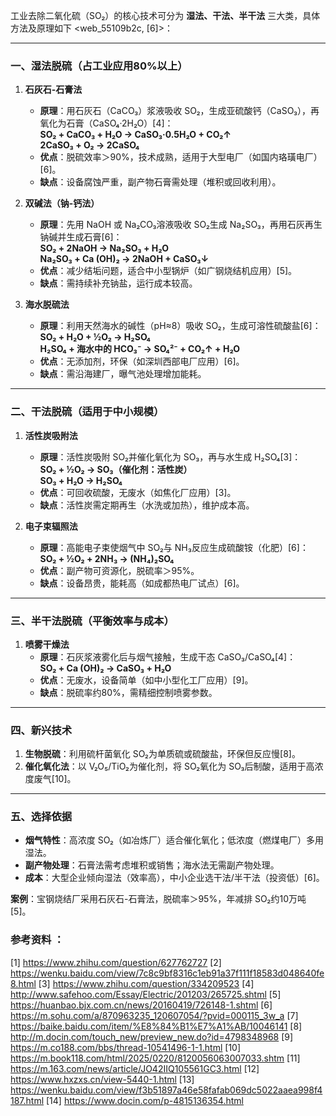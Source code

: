 

工业去除二氧化硫（SO₂）的核心技术可分为 **湿法、干法、半干法** 三大类，具体方法及原理如下 <web_55109b2c, [6]>：

---

### **一、湿法脱硫（占工业应用80%以上）**
1. **石灰石-石膏法**  
   - **原理**：用石灰石（CaCO₃）浆液吸收 SO₂，生成亚硫酸钙（CaSO₃），再氧化为石膏（CaSO₄·2H₂O）[4]：  
     **SO₂ + CaCO₃ + H₂O → CaSO₃·0.5H₂O + CO₂↑**  
     **2CaSO₃ + O₂ → 2CaSO₄**  
   - **优点**：脱硫效率＞90%，技术成熟，适用于大型电厂（如国内珞璜电厂）[6]。  
   - **缺点**：设备腐蚀严重，副产物石膏需处理（堆积或回收利用）。

2. **双碱法（钠-钙法）**  
   - **原理**：先用 NaOH 或 Na₂CO₃溶液吸收 SO₂生成 Na₂SO₃，再用石灰再生钠碱并生成石膏[6]：  
     **SO₂ + 2NaOH → Na₂SO₃ + H₂O**  
     **Na₂SO₃ + Ca (OH)₂ → 2NaOH + CaSO₃↓**  
   - **优点**：减少结垢问题，适合中小型锅炉（如广钢烧结机应用）[5]。  
   - **缺点**：需持续补充钠盐，运行成本较高。

3. **海水脱硫法**  
   - **原理**：利用天然海水的碱性（pH≈8）吸收 SO₂，生成可溶性硫酸盐[6]：  
     **SO₂ + H₂O + ½O₂ → H₂SO₄**  
     **H₂SO₄ + 海水中的 HCO₃⁻ → SO₄²⁻ + CO₂↑ + H₂O**  
   - **优点**：无添加剂，环保（如深圳西部电厂应用）[6]。  
   - **缺点**：需沿海建厂，曝气池处理增加能耗。

---

### **二、干法脱硫（适用于中小规模）**
1. **活性炭吸附法**  
   - **原理**：活性炭吸附 SO₂并催化氧化为 SO₃，再与水生成 H₂SO₄[3]：  
     **SO₂ + ½O₂ → SO₃（催化剂：活性炭）**  
     **SO₃ + H₂O → H₂SO₄**  
   - **优点**：可回收硫酸，无废水（如焦化厂应用）[3]。  
   - **缺点**：活性炭需定期再生（水洗或加热），维护成本高。

2. **电子束辐照法**  
   - **原理**：高能电子束使烟气中 SO₂与 NH₃反应生成硫酸铵（化肥）[6]：  
     **SO₂ + ½O₂ + 2NH₃ → (NH₄)₂SO₄**  
   - **优点**：副产物可资源化，脱硫率＞95%。  
   - **缺点**：设备昂贵，能耗高（如成都热电厂试点）[6]。

---

### **三、半干法脱硫（平衡效率与成本）**
1. **喷雾干燥法**  
   - **原理**：石灰浆液雾化后与烟气接触，生成干态 CaSO₃/CaSO₄[4]：  
     **SO₂ + Ca (OH)₂ → CaSO₃ + H₂O**  
   - **优点**：无废水，设备简单（如中小型化工厂应用）[9]。  
   - **缺点**：脱硫率约80%，需精细控制喷雾参数。

---

### **四、新兴技术**
1. **生物脱硫**：利用硫杆菌氧化 SO₂为单质硫或硫酸盐，环保但反应慢[8]。  
2. **催化氧化法**：以 V₂O₅/TiO₂为催化剂，将 SO₂氧化为 SO₃后制酸，适用于高浓度废气[10]。

---

### **五、选择依据**
- **烟气特性**：高浓度 SO₂（如冶炼厂）适合催化氧化；低浓度（燃煤电厂）多用湿法。  
- **副产物处理**：石膏法需考虑堆积或销售；海水法无需副产物处理。  
- **成本**：大型企业倾向湿法（效率高），中小企业选干法/半干法（投资低）[6]。

**案例**：宝钢烧结厂采用石灰石-石膏法，脱硫率＞95%，年减排 SO₂约10万吨[5]。

### 参考资料 ：
[1] https://www.zhihu.com/question/627762727
[2] https://wenku.baidu.com/view/7c8c9bf8316c1eb91a37f111f18583d048640fe8.html
[3] https://www.zhihu.com/question/334209523
[4] http://www.safehoo.com/Essay/Electric/201203/265725.shtml
[5] https://huanbao.bjx.com.cn/news/20160419/726148-1.shtml
[6] https://m.sohu.com/a/870963235_120607054/?pvid=000115_3w_a
[7] https://baike.baidu.com/item/%E8%84%B1%E7%A1%AB/10046141
[8] http://m.docin.com/touch_new/preview_new.do?id=4798348968
[9] https://m.co188.com/bbs/thread-10541496-1-1.html
[10] https://m.book118.com/html/2025/0220/8120056063007033.shtm
[11] https://m.163.com/news/article/JO42IIQ105561GC3.html
[12] https://www.hxzxs.cn/view-5440-1.html
[13] https://wenku.baidu.com/view/f3b51897a46e58fafab069dc5022aaea998f4187.html
[14] https://www.docin.com/p-4815136354.html